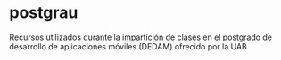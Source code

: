 # postgrau
Recursos utilizados durante la impartición de clases en el postgrado de desarrollo de aplicaciones móviles (DEDAM) ofrecido por la UAB
